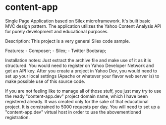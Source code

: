 content-app
===========
Single Page Application based on Silex microframework. It's built basic MVC design pattern.
The application utilizes the Yahoo Content Analysis API for purely development and educational purposes.

Description:
This project is a very general Silex code sample. 

Features:
    - Composer;
    - Silex;
    - Twitter Bootsrap;

Installation notes:
Just extract the archive file and make use of it as it is structured. You would need to register on Yahoo Developer Network and get an API key. After you create a project in Yahoo Dev, you would need to set up your local settings (Apache or whatever your flavor web server is) to make possible use of this source code.

If you are not feeling like to manage all of those stuff, you just may try to use the ready "content-app.dev" project domain name, which I have been registered already. It was created only for the sake of that educational project. It is constrained to 5000 requests per day.
You will need to set up a "content-app.dev" virtual host in order to use the abovementioned registration.
